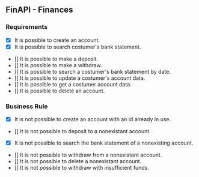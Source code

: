 ## FinAPI - Finances

### Requirements

- [x] It is possible to create an account.
- [x] It is possible to search costumer's bank statement.
- [] It is possible to make a deposit.
- [] It is possible to make a withdraw.
- [] It is possible to search a costumer's bank statement by date.
- [] It is possible to update a costumer's account data.
- [] It is possible to get a costumer account data.
- [] It is possible to delete an account.

### Business Rule

- [x] It is not possible to create an account with an id already in use.
- [] It is not possible to deposit to a nonexistant account.
- [x] It is not possible to search the bank statement of a nonexisting account.
- [] It is not possible to withdraw from a nonexistant account.
- [] It is not possible to delete a nonexistant account.
- [] It is not possible to withdraw with insufficient funds.

